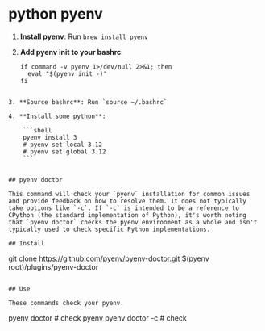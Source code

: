 # python pyenv

1. **Install pyenv**: Run `brew install pyenv`

2. **Add pyenv init to your bashrc**:

    ```shell
    if command -v pyenv 1>/dev/null 2>&1; then
      eval "$(pyenv init -)"
    fi
```

3. **Source bashrc**: Run `source ~/.bashrc`

4. **Install some python**:

    ```shell
    pyenv install 3
    # pyenv set local 3.12
    # pyenv set global 3.12
    ```


## pyenv doctor

This command will check your `pyenv` installation for common issues and provide feedback on how to resolve them. It does not typically take options like `-c`. If `-c` is intended to be a reference to CPython (the standard implementation of Python), it's worth noting that `pyenv doctor` checks the pyenv environment as a whole and isn't typically used to check specific Python implementations.

## Install

```
git clone https://github.com/pyenv/pyenv-doctor.git $(pyenv root)/plugins/pyenv-doctor
```

## Use

These commands check your pyenv.

```
pyenv doctor # check pyenv
pyenv doctor -c # check 
```


